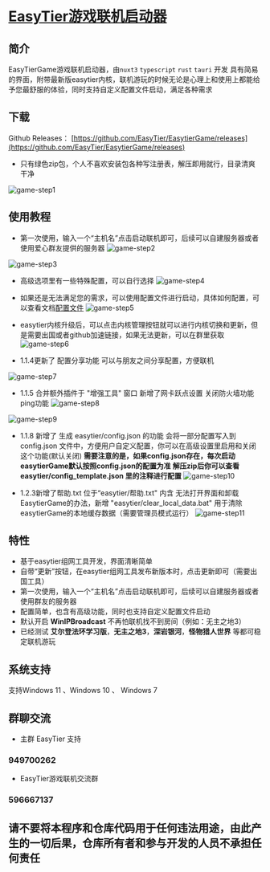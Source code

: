 # [EasyTier游戏联机启动器](https://github.com/EasyTier/EasytierGame)

## 简介

EasyTierGame游戏联机启动器，由`nuxt3` `typescript` `rust` `tauri` 开发
具有简易的界面，附带最新版easytier内核，联机游玩的时候无论是心理上和使用上都能给予您最舒服的体验，同时支持自定义配置文件启动，满足各种需求

## 下载

Github
Releases： [https://github.com/EasyTier/EasytierGame/releases](https://github.com/EasyTier/EasytierGame/releases)

- 只有绿色zip包，个人不喜欢安装包各种写注册表，解压即用就行，目录清爽干净

![game-step1](/assets/game-step1.png)


## 使用教程

- 第一次使用，输入一个“主机名”点击启动联机即可，后续可以自建服务器或者使用爱心群友提供的服务器
    ![game-step2](/assets/game-step2.png)

![game-step3](/assets/game-step3.png)

- 高级选项里有一些特殊配置，可以自行选择
    ![game-step4](/assets/game-step4.png)

- 如果还是无法满足您的需求，可以使用配置文件进行启动，具体如何配置，可以查看文档[配置文件](/guide/network/config-file.html)
    ![game-step5](/assets/game-step5.png)

- easytier内核升级后，可以点击内核管理按钮就可以进行内核切换和更新，但是需要出国或者github加速链接，如果无法更新，可以在群里获取
    ![game-step6](/assets/game-step6.png)

- 1.1.4更新了 配置分享功能 可以与朋友之间分享配置，方便联机


![game-step7](/assets/game-step7.png)

- 1.1.5 合并额外插件于 "增强工具" 窗口 新增了网卡跃点设置 关闭防火墙功能 ping功能
![game-step8](/assets/game-step8.png)

![game-step9](/assets/game-step9.png)

- 1.1.8 新增了 生成 easytier/config.json 的功能 会将一部分配置写入到 config.json 文件中，方便用户自定义配置，你可以在高级设置里启用和关闭这个功能(默认关闭)
**需要注意的是，如果config.json存在，每次启动easytierGame默认按照config.json的配置为准**
**解压zip后你可以查看 easytier/config_template.json 里的注释进行配置**
![game-step10](/assets/game-step10.png)

- 1.2.3新增了帮助.txt 位于“easytier/帮助.txt" 内含 无法打开界面和卸载EasytierGame的办法，新增 "easytier/clear_local_data.bat" 用于清除easytierGame的本地缓存数据（需要管理员模式运行）
![game-step11](/assets/game-step11.png)

## 特性

- 基于easytier组网工具开发，界面清晰简单
- 自带“更新”按钮，在easytier组网工具发布新版本时，点击更新即可（需要出国工具）
- 第一次使用，输入一个“主机名”点击启动联机即可，后续可以自建服务器或者使用群友的服务器
- 配置简单，也含有高级功能，同时也支持自定义配置文件启动
- 默认开启 **WinIPBroadcast** 不再怕联机找不到房间（例如：无主之地3）
- 已经测试 **艾尔登法环学习版**，**无主之地3**，**深岩银河**，**怪物猎人世界** 等都可稳定联机游玩

## 系统支持

支持Windows 11 、Windows 10 、 Windows 7

## 群聊交流
- 主群 EasyTier 支持 
### 949700262

- EasyTier游戏联机交流群
### 596667137



## 请不要将本程序和仓库代码用于任何违法用途，由此产生的一切后果，仓库所有者和参与开发的人员不承担任何责任

